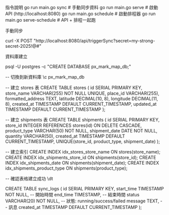 
指令說明
go run main.go sync              # 手動同步資料
go run main.go serve             # 啟動 API (http://localhost:8080)
go run main.go schedule          # 啟動排程器
go run main.go serve-schedule    # API + 排程一起跑

手動同步

curl -X POST "http://localhost:8080/api/triggerSync?secret=my-strong-secret-2025!@#"

資料庫建立

psql -U postgres -c "CREATE DATABASE px_mark_map_db;"

-- 切換到新資料庫
\c px_mark_map_db

-- 建立 stores 表
CREATE TABLE stores (
    id SERIAL PRIMARY KEY,
    store_name VARCHAR(255) NOT NULL UNIQUE,
    place_id VARCHAR(255),
    formatted_address TEXT,
    latitude DECIMAL(10, 8),
    longitude DECIMAL(11, 8),
    created_at TIMESTAMP DEFAULT CURRENT_TIMESTAMP,
    updated_at TIMESTAMP DEFAULT CURRENT_TIMESTAMP
);

-- 建立 shipments 表
CREATE TABLE shipments (
    id SERIAL PRIMARY KEY,
    store_id INTEGER REFERENCES stores(id) ON DELETE CASCADE,
    product_type VARCHAR(50) NOT NULL,
    shipment_date DATE NOT NULL,
    quantity VARCHAR(50),
    created_at TIMESTAMP DEFAULT CURRENT_TIMESTAMP,
    UNIQUE(store_id, product_type, shipment_date)
);

-- 建立索引
CREATE INDEX idx_stores_store_name ON stores(store_name);
CREATE INDEX idx_shipments_store_id ON shipments(store_id);
CREATE INDEX idx_shipments_date ON shipments(shipment_date);
CREATE INDEX idx_shipments_product_type ON shipments(product_type);

-- 確認表格建立成功
\dt

CREATE TABLE sync_logs (
    id SERIAL PRIMARY KEY,
    start_time TIMESTAMP NOT NULL,      -- 開始時間
    end_time TIMESTAMP,                  -- 結束時間
    status VARCHAR(20) NOT NULL,         -- 狀態: running/success/failed
    message TEXT,                        -- 訊息
    created_at TIMESTAMP DEFAULT CURRENT_TIMESTAMP
);